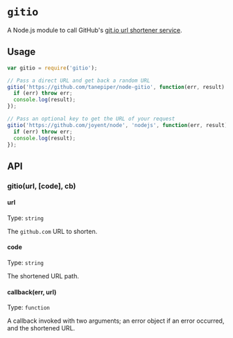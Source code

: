 # `gitio`

A Node.js module to call GitHub's [git.io url shortener service](https://github.com/blog/985-git-io-github-url-shortener).

## Usage

```js
var gitio = require('gitio');

// Pass a direct URL and get back a random URL
gitio('https://github.com/tanepiper/node-gitio', function(err, result) {
  if (err) throw err;
  console.log(result);
});

// Pass an optional key to get the URL of your request
gitio('https://github.com/joyent/node', 'nodejs', function(err, result) {
  if (err) throw err;
  console.log(result);
});
```

## API

### gitio(url, [code], cb)

#### url

Type: `string`

The `github.com` URL to shorten.

#### code

Type: `string`

The shortened URL path.

#### callback(err, url)

Type: `function`

A callback invoked with two arguments; an error object if an error occurred,
and the shortened URL.
